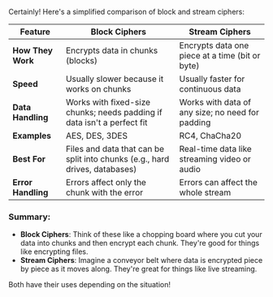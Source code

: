 Certainly! Here's a simplified comparison of block and stream ciphers:

| Feature                  | Block Ciphers                             | Stream Ciphers                             |
|--------------------------|-------------------------------------------|--------------------------------------------|
| **How They Work**        | Encrypts data in chunks (blocks)          | Encrypts data one piece at a time (bit or byte) |
| **Speed**                | Usually slower because it works on chunks | Usually faster for continuous data         |
| **Data Handling**        | Works with fixed-size chunks; needs padding if data isn't a perfect fit | Works with data of any size; no need for padding |
| **Examples**             | AES, DES, 3DES                            | RC4, ChaCha20                             |
| **Best For**             | Files and data that can be split into chunks (e.g., hard drives, databases) | Real-time data like streaming video or audio |
| **Error Handling**       | Errors affect only the chunk with the error | Errors can affect the whole stream        |

### Summary:
- **Block Ciphers**: Think of these like a chopping board where you cut your data into chunks and then encrypt each chunk. They're good for things like encrypting files.
- **Stream Ciphers**: Imagine a conveyor belt where data is encrypted piece by piece as it moves along. They're great for things like live streaming.

Both have their uses depending on the situation!